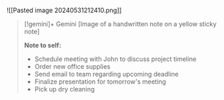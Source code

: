 ![[Pasted image 20240531212410.png]]



>[!gemini]+ Gemini
>[Image of a handwritten note on a yellow sticky note]
> 
> **Note to self:**
> 
> * Schedule meeting with John to discuss project timeline
> * Order new office supplies
> * Send email to team regarding upcoming deadline
> * Finalize presentation for tomorrow's meeting
> * Pick up dry cleaning
 